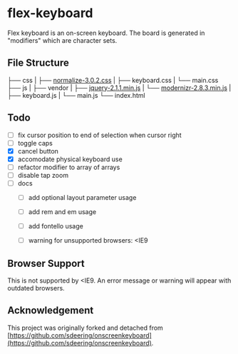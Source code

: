 # flex-keyboard

Flex keyboard is an on-screen keyboard. The board is generated in "modifiers" which are character sets.

## File Structure

├── css
|   ├── [normalize-3.0.2.css](https://github.com/necolas/normalize.css/)
|   ├── keyboard.css
|   └── main.css
├── js
|   ├── vendor
|       ├── [jquery-2.1.1.min.js](https://github.com/jquery/jquery)
|       └── [modernizr-2.8.3.min.js](https://github.com/Modernizr/Modernizr)
|   ├── keyboard.js
|   └── main.js
└── index.html


## Todo

- [ ] fix cursor position to end of selection when cursor right
- [ ] toggle caps
- [x] cancel button
- [x] accomodate physical keyboard use
- [ ] refactor modifier to array of arrays
- [ ] disable tap zoom  
- [ ] docs
    - [ ] add optional layout parameter usage
    - [ ] add rem and em usage
    - [ ] add fontello usage
    - [ ] warning for unsupported browsers: <IE9


## Browser Support

This is not supported by <IE9. An error message or warning will appear with outdated browsers.


## Acknowledgement

This project was originally forked and detached from [https://github.com/sdeering/onscreenkeyboard](https://github.com/sdeering/onscreenkeyboard).